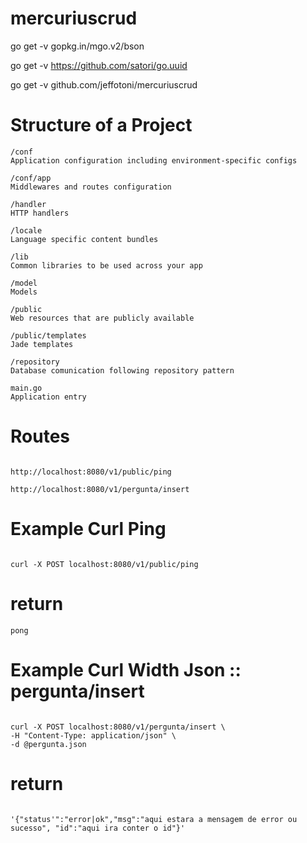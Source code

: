 # mercuriuscrud


go get -v gopkg.in/mgo.v2/bson

go get -v https://github.com/satori/go.uuid

go get -v github.com/jeffotoni/mercuriuscrud


# Structure of a Project
```
/conf 
Application configuration including environment-specific configs

/conf/app
Middlewares and routes configuration

/handler
HTTP handlers

/locale
Language specific content bundles

/lib
Common libraries to be used across your app

/model
Models

/public
Web resources that are publicly available

/public/templates
Jade templates

/repository
Database comunication following repository pattern

main.go
Application entry
```


# Routes 

```

http://localhost:8080/v1/public/ping

http://localhost:8080/v1/pergunta/insert

```

# Example Curl Ping

```

curl -X POST localhost:8080/v1/public/ping
```

# return

```
pong
```


# Example Curl Width Json :: pergunta/insert 

```

curl -X POST localhost:8080/v1/pergunta/insert \
-H "Content-Type: application/json" \
-d @pergunta.json
```

# return

```

'{"status'":"error|ok","msg":"aqui estara a mensagem de error ou sucesso", "id":"aqui ira conter o id"}' 
```